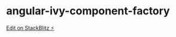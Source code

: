 # angular-ivy-component-factory

[Edit on StackBlitz ⚡️](https://stackblitz.com/edit/angular-ivy-component-factory)